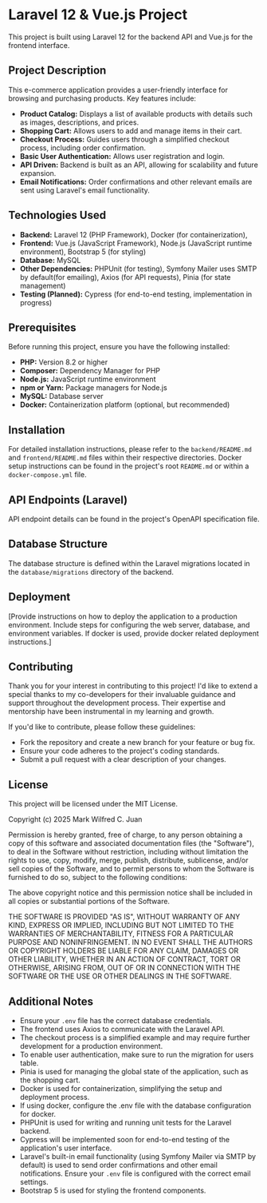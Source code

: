 # Laravel 12 & Vue.js Project

This project is built using Laravel 12 for the backend API and Vue.js for the frontend interface.

## Project Description

This e-commerce application provides a user-friendly interface for browsing and purchasing products. Key features include:

- **Product Catalog:** Displays a list of available products with details such as images, descriptions, and prices.
- **Shopping Cart:** Allows users to add and manage items in their cart.
- **Checkout Process:** Guides users through a simplified checkout process, including order confirmation.
- **Basic User Authentication:** Allows user registration and login.
- **API Driven:** Backend is built as an API, allowing for scalability and future expansion.
- **Email Notifications:** Order confirmations and other relevant emails are sent using Laravel's email functionality.

## Technologies Used

- **Backend:** Laravel 12 (PHP Framework), Docker (for containerization),
- **Frontend:** Vue.js (JavaScript Framework), Node.js (JavaScript runtime environment), Bootstrap 5 (for styling)
- **Database:** MySQL
- **Other Dependencies:** PHPUnit (for testing), Symfony Mailer uses SMTP by default(for emailing), Axios (for API requests), Pinia (for state management)
- **Testing (Planned):** Cypress (for end-to-end testing, implementation in progress)

## Prerequisites

Before running this project, ensure you have the following installed:

- **PHP:** Version 8.2 or higher
- **Composer:** Dependency Manager for PHP
- **Node.js:** JavaScript runtime environment
- **npm or Yarn:** Package managers for Node.js
- **MySQL:** Database server
- **Docker:** Containerization platform (optional, but recommended)

## Installation

For detailed installation instructions, please refer to the `backend/README.md` and `frontend/README.md` files within their respective directories. Docker setup instructions can be found in the project's root `README.md` or within a `docker-compose.yml` file.

## API Endpoints (Laravel)

API endpoint details can be found in the project's OpenAPI specification file.

## Database Structure

The database structure is defined within the Laravel migrations located in the `database/migrations` directory of the backend.

## Deployment

[Provide instructions on how to deploy the application to a production environment. Include steps for configuring the web server, database, and environment variables. If docker is used, provide docker related deployment instructions.]

## Contributing

Thank you for your interest in contributing to this project! I'd like to extend a special thanks to my co-developers for their invaluable guidance and support throughout the development process. Their expertise and mentorship have been instrumental in my learning and growth.

If you'd like to contribute, please follow these guidelines:

- Fork the repository and create a new branch for your feature or bug fix.
- Ensure your code adheres to the project's coding standards.
- Submit a pull request with a clear description of your changes.

## License

This project will be licensed under the MIT License.

Copyright (c) 2025 Mark Wilfred C. Juan

Permission is hereby granted, free of charge, to any person obtaining a copy
of this software and associated documentation files (the "Software"), to deal
in the Software without restriction, including without limitation the rights
to use, copy, modify, merge, publish, distribute, sublicense, and/or sell
copies of the Software, and to permit persons to whom the Software is
furnished to do so, subject to the following conditions:

The above copyright notice and this permission notice shall be included in all
copies or substantial portions of the Software.

THE SOFTWARE IS PROVIDED "AS IS", WITHOUT WARRANTY OF ANY KIND, EXPRESS OR
IMPLIED, INCLUDING BUT NOT LIMITED TO THE WARRANTIES OF MERCHANTABILITY,
FITNESS FOR A PARTICULAR PURPOSE AND NONINFRINGEMENT. IN NO EVENT SHALL THE
AUTHORS OR COPYRIGHT HOLDERS BE LIABLE FOR ANY CLAIM, DAMAGES OR OTHER
LIABILITY, WHETHER IN AN ACTION OF CONTRACT, TORT OR OTHERWISE, ARISING FROM,
OUT OF OR IN CONNECTION WITH THE SOFTWARE OR THE USE OR OTHER DEALINGS IN THE
SOFTWARE.

## Additional Notes

- Ensure your `.env` file has the correct database credentials.
- The frontend uses Axios to communicate with the Laravel API.
- The checkout process is a simplified example and may require further development for a production environment.
- To enable user authentication, make sure to run the migration for users table.
- Pinia is used for managing the global state of the application, such as the shopping cart.
- Docker is used for containerization, simplifying the setup and deployment process.
- If using docker, configure the .env file with the database configuration for docker.
- PHPUnit is used for writing and running unit tests for the Laravel backend.
- Cypress will be implemented soon for end-to-end testing of the application's user interface.
- Laravel's built-in email functionality (using Symfony Mailer via SMTP by default) is used to send order confirmations and other email notifications. Ensure your `.env` file is configured with the correct email settings.
- Bootstrap 5 is used for styling the frontend components.
